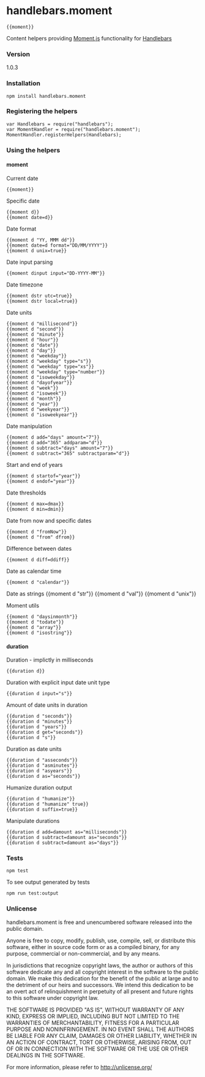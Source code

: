 # handlebars.moment

    {{moment}}

Content helpers providing [Moment.js](http://handlebarsjs.com) functionality for [Handlebars](http://handlebarsjs.com)

### Version

1.0.3

### Installation

    npm install handlebars.moment

### Registering the helpers

    var Handlebars = require("handlebars");
    var MomentHandler = require("handlebars.moment");
    MomentHandler.registerHelpers(Handlebars);

### Using the helpers

#### moment

Current date

    {{moment}}

Specific date

    {{moment d}}
    {{moment date=d}}

Date format

    {{moment d "YY, MMM dd"}}
    {{moment date=d format="DD/MM/YYYY"}}
    {{moment d unix=true}}

Date input parsing

    {{moment dinput input="DD-YYYY-MM"}}

Date timezone

    {{moment dstr utc=true}}
    {{moment dstr local=true}}

Date units

    {{moment d "millisecond"}}
    {{moment d "second"}}
    {{moment d "minute"}}
    {{moment d "hour"}}
    {{moment d "date"}}
    {{moment d "day"}}
    {{moment d "weekday"}}
    {{moment d "weekday" type="s"}}
    {{moment d "weekday" type="xs"}}
    {{moment d "weekday" type="number"}}
    {{moment d "isoweekday"}}
    {{moment d "dayofyear"}}
    {{moment d "week"}}
    {{moment d "isoweek"}}
    {{moment d "month"}}
    {{moment d "year"}}
    {{moment d "weekyear"}}
    {{moment d "isoweekyear"}}

Date manipulation

    {{moment d add="days" amount="7"}}
    {{moment d add="365" addparam="d"}}
    {{moment d subtract="days" amount="7"}}
    {{moment d subtract="365" subtractparam="d"}}

Start and end of years

    {{moment d startof="year"}}
    {{moment d endof="year"}}

Date thresholds

    {{moment d max=dmax}}
    {{moment d min=dmin}}

Date from now and specific dates
 
    {{moment d "fromNow"}}
    {{moment d "from" dfrom}}

Difference between dates

    {{moment d diff=ddiff}}

Date as calendar time

    {{moment d "calendar"}}

Date as strings
    {{moment d "str"}}
    {{moment d "val"}}
    {{moment d "unix"}}

Moment utils

    {{moment d "daysinmonth"}}
    {{moment d "todate"}}
    {{moment d "array"}}
    {{moment d "isostring"}}

#### duration

Duration - implictly in milliseconds

    {{duration d}}

Duration with explicit input date unit type
    
    {{duration d input="s"}}

Amount of date units in duration

    {{duration d "seconds"}}
    {{duration d "minutes"}}
    {{duration d "years"}}
    {{duration d get="seconds"}}
    {{duration d "s"}}

Duration as date units

    {{duration d "asseconds"}}
    {{duration d "asminutes"}}
    {{duration d "asyears"}}
    {{duration d as="seconds"}}

Humanize duration output

    {{duration d "humanize"}}
    {{duration d "humanize" true}}
    {{duration d suffix=true}}

Manipulate durations

    {{duration d add=damount as="milliseconds"}}
    {{duration d subtract=damount as="seconds"}}
    {{duration d subtract=damount as="days"}}

### Tests

    npm test

To see output generated by tests

    npm run test:output

### Unlicense

handlebars.moment is free and unencumbered software released into 
the public domain.

Anyone is free to copy, modify, publish, use, compile, sell, or
distribute this software, either in source code form or as a compiled
binary, for any purpose, commercial or non-commercial, and by any
means.

In jurisdictions that recognize copyright laws, the author or authors
of this software dedicate any and all copyright interest in the
software to the public domain. We make this dedication for the benefit
of the public at large and to the detriment of our heirs and
successors. We intend this dedication to be an overt act of
relinquishment in perpetuity of all present and future rights to this
software under copyright law.

THE SOFTWARE IS PROVIDED "AS IS", WITHOUT WARRANTY OF ANY KIND,
EXPRESS OR IMPLIED, INCLUDING BUT NOT LIMITED TO THE WARRANTIES OF
MERCHANTABILITY, FITNESS FOR A PARTICULAR PURPOSE AND NONINFRINGEMENT.
IN NO EVENT SHALL THE AUTHORS BE LIABLE FOR ANY CLAIM, DAMAGES OR
OTHER LIABILITY, WHETHER IN AN ACTION OF CONTRACT, TORT OR OTHERWISE,
ARISING FROM, OUT OF OR IN CONNECTION WITH THE SOFTWARE OR THE USE OR
OTHER DEALINGS IN THE SOFTWARE.

For more information, please refer to <http://unlicense.org/>